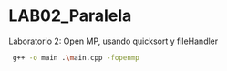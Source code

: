 # LAB02_Paralela
Laboratorio 2: Open MP, usando quicksort y fileHandler

 ```sh
  g++ -o main .\main.cpp -fopenmp
  ```
